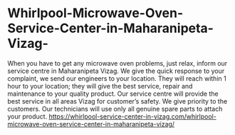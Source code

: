 # Whirlpool-Microwave-Oven-Service-Center-in-Maharanipeta-Vizag-
When you have to get any microwave oven problems, just relax, inform our service centre in Maharanipeta Vizag. We give the quick response to your complaint, we send our engineers to your location. They will reach within 1 hour to your location; they will give the best service, repair and maintenance to your quality product. Our service centre will provide the best service in all areas Vizag for customer’s safety. We give priority to the customers. Our technicians will use only all genuine spare parts to attach your product.   https://whirlpool-service-center-in-vizag.com/whirlpool-microwave-oven-service-center-in-maharanipeta-vizag/
